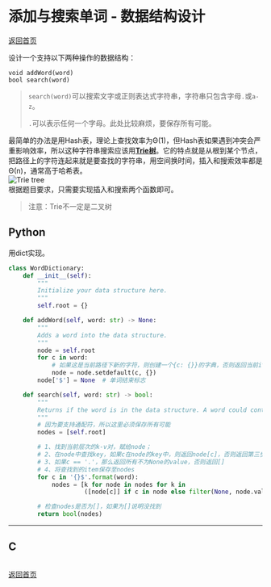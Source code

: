 # 添加与搜索单词 - 数据结构设计
[返回首页](../README.md)

设计一个支持以下两种操作的数据结构：
```
void addWord(word)
bool search(word)
```
> `search(word)`可以搜索文字或正则表达式字符串，字符串只包含字母`.`或`a-z`。
> 
> `.`可以表示任何一个字母。此处比较麻烦，要保存所有可能。

最简单的办法是用Hash表，理论上查找效率为Θ(1)，但Hash表如果遇到冲突会严重影响效率，所以这种字符串搜索应该用[**Trie树**](https://baike.baidu.com/item/字典树/9825209?fr=aladdin#5_2)。它的特点就是从根到某个节点，把路径上的字符连起来就是要查找的字符串，用空间换时间，插入和搜索效率都是Θ(n)，通常高于哈希表。<br>![Trie tree](https://odhyan.com/blog/wp-content/uploads/2010/11/trie-example.png)<br>根据题目要求，只需要实现插入和搜索两个函数即可。

> 注意：Trie不一定是二叉树
## Python
用dict实现。
```python
class WordDictionary:
    def __init__(self):
        """
        Initialize your data structure here.
        """
        self.root = {}

    def addWord(self, word: str) -> None:
        """
        Adds a word into the data structure.
        """
        node = self.root
        for c in word:
            # 如果这是当前路径下新的字符，则创建一个{c: {}}的字典，否则返回当前itme
            node = node.setdefault(c, {})
        node['$'] = None  # 单词结束标志

    def search(self, word: str) -> bool:
        """
        Returns if the word is in the data structure. A word could contain the dot character '.' to represent any one letter.
        """
        # 因为要支持通配符，所以这里必须保存所有可能
        nodes = [self.root]

        # 1、找到当前层次的k-v对，赋给node；
        # 2、在node中查找key，如果c在node的key中，则返回node[c]，否则返回第三步结果
        # 3、如果c == '.'，那么返回所有不为None的value，否则返回[]
        # 4、将查找到的item保存至nodes
        for c in '{}$'.format(word):
            nodes = [k for node in nodes for k in
                     ([node[c]] if c in node else filter(None, node.values()) if c == '.' else [])]

        # 检查nodes是否为[]，如果为[]说明没找到
        return bool(nodes)
```
---

## C
```c
```
[返回首页](../README.md)
